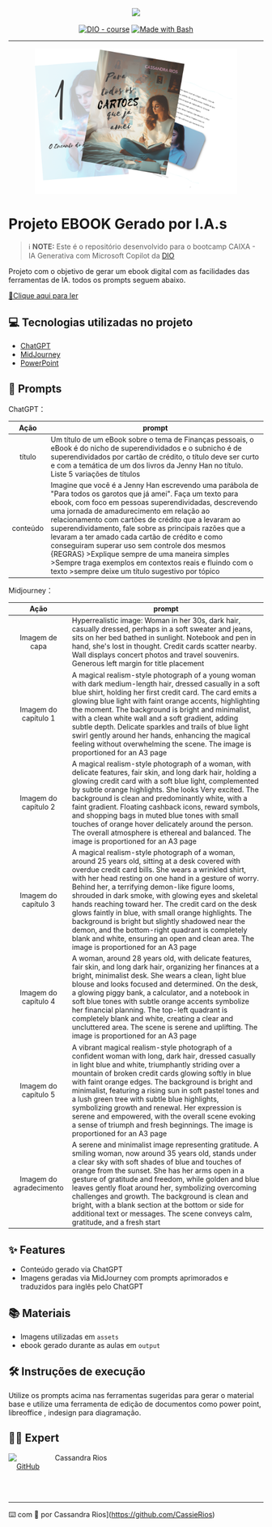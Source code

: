 <p align="center">
    <img width="100" src=".github/assets/banner.png">
</p>


<p align="center">
<a href="https://dio.me/"><img src="https://img.shields.io/badge/DIO-Course-28DA77?logo=youtube" alt="DIO - course"></a>
<a href="https://www.gnu.org/software/bash/" title="Go to Bash homepage"><img src="https://img.shields.io/badge/Prompt-Project-blue?logo=gnu-bash&amp;logoColor=white" alt="Made with Bash"></a></p>

-------


<p align="center">
<img 
    src="./assets/cover.png"
    width="400"  
/>
</p>

# Projeto EBOOK Gerado por I.A.s


 > ℹ️ **NOTE:** Este é o repositório desenvolvido para o bootcamp CAIXA - IA Generativa com Microsoft Copilot da [DIO](https://www.dio.me/bootcamp/coding-the-future-ia-generativa-microsoft-copilot)

Projeto com o objetivo de gerar um ebook digital com as facilidades das ferramentas de IA. todos os prompts
seguem abaixo.

<a href="https://github.com/CassieRios/prompts-recipe-to-create-a-ebook/blob/main/output/ebook%20-%20para%20todos%20os%20cartoes%20que%20amei%20output.pdf" title="View PDF now"> 📕Clique aqui para ler</a>

## 💻 Tecnologias utilizadas no projeto

- [ChatGPT](https://chat.openai.com/) 
- [MidJourney](https://www.midjourney.com/app/)
- [PowerPoint](https://www.microsoft.com/en/microsoft-365/powerpoint)

## 🧠 Prompts


ChatGPT：

|   Ação   | prompt                                                                                                                                                                                                                                                                         |
| :------: | ------------------------------------------------------------------------------------------------------------------------------------------------------------------------------------------------------------------------------------------------------------------------------ |
|  título  | Um título de um eBook sobre o tema de Finanças pessoais, o eBook é do nicho de superendividados e o subnicho é de superendividados por cartão de crédito, o título deve ser curto e com a temática de um dos livros da Jenny Han no título. Liste 5 variações de títulos                                                        |
| conteúdo | Imagine que você é a Jenny Han escrevendo uma parábola de "Para todos os garotos que já amei". Faça um texto para ebook, com foco em pessoas superendividadas, descrevendo uma jornada de amadurecimento em relação ao relacionamento com cartões de crédito que a levaram ao superendividamento, fale sobre as principais razões que a levaram a ter amado cada cartão de crédito e como conseguiram superar uso sem controle dos mesmos {REGRAS} >Explique sempre de uma maneira simples >Sempre traga exemplos em contextos reais e fluindo com o texto >sempre deixe um título sugestivo por tópico |

Midjourney：

|  Ação  | prompt                                                                                 |
| :----: | -------------------------------------------------------------------------------------- |
|  Imagem de capa  | Hyperrealistic image: Woman in her 30s, dark hair, casually dressed, perhaps in a soft sweater and jeans, sits on her bed bathed in sunlight. Notebook and pen in hand, she's lost in thought. Credit cards scatter nearby. Wall displays concert photos and travel souvenirs. Generous left margin for title placement|
|  Imagem do capítulo 1  | A magical realism-style photograph of a young woman with dark medium-length hair, dressed casually in a soft blue shirt, holding her first credit card. The card emits a glowing blue light with faint orange accents, highlighting the moment. The background is bright and minimalist, with a clean white wall and a soft gradient, adding subtle depth. Delicate sparkles and trails of blue light swirl gently around her hands, enhancing the magical feeling without overwhelming the scene. The image is proportioned for an A3 page|
|  Imagem do capítulo 2  | A magical realism-style photograph of a woman, with delicate features, fair skin, and long dark hair, holding a glowing credit card with a soft blue light, complemented by subtle orange highlights. She looks Very excited. The background is clean and predominantly white, with a faint gradient. Floating cashback icons, reward symbols, and shopping bags in muted blue tones with small touches of orange hover delicately around the person. The overall atmosphere is ethereal and balanced. The image is proportioned for an A3 page|
|  Imagem do capítulo 3  | A magical realism-style photograph of a woman, around 25 years old, sitting at a desk covered with overdue credit card bills. She wears a wrinkled shirt, with her head resting on one hand in a gesture of worry. Behind her, a terrifying demon-like figure looms, shrouded in dark smoke, with glowing eyes and skeletal hands reaching toward her. The credit card on the desk glows faintly in blue, with small orange highlights. The background is bright but slightly shadowed near the demon, and the bottom-right quadrant is completely blank and white, ensuring an open and clean area. The image is proportioned for an A3 page|
|  Imagem do capítulo 4  | A woman, around 28 years old, with delicate features, fair skin, and long dark hair, organizing her finances at a bright, minimalist desk. She wears a clean, light blue blouse and looks focused and determined. On the desk, a glowing piggy bank, a calculator, and a notebook in soft blue tones with subtle orange accents symbolize her financial planning. The top-left quadrant is completely blank and white, creating a clear and uncluttered area. The scene is serene and uplifting. The image is proportioned for an A3 page|
|  Imagem do capítulo 5  | A vibrant magical realism-style photograph of a confident woman with long, dark hair, dressed casually in light blue and white, triumphantly striding over a mountain of broken credit cards glowing softly in blue with faint orange edges. The background is bright and minimalist, featuring a rising sun in soft pastel tones and a lush green tree with subtle blue highlights, symbolizing growth and renewal. Her expression is serene and empowered, with the overall scene evoking a sense of triumph and fresh beginnings. The image is proportioned for an A3 page|
|  Imagem do agradecimento  | A serene and minimalist image representing gratitude. A smiling woman, now around 35 years old, stands under a clear sky with soft shades of blue and touches of orange from the sunset. She has her arms open in a gesture of gratitude and freedom, while golden and blue leaves gently float around her, symbolizing overcoming challenges and growth. The background is clean and bright, with a blank section at the bottom or side for additional text or messages. The scene conveys calm, gratitude, and a fresh start|

## ✨ Features

- Conteúdo gerado via ChatGPT
- Imagens geradas via MidJourney com prompts aprimorados e traduzidos para inglês pelo ChatGPT

## 📚 Materiais

- Imagens utilizadas em `assets`
- ebook gerado durante as aulas em `output`

## 🛠️ Instruções de execução

Utilize os prompts acima nas ferramentas sugeridas para gerar o material base e utilize uma ferramenta de edição de documentos como power point, libreoffice , indesign para diagramação.

## 👨‍💻 Expert

<p>
    <img 
      align=left 
      margin=10 
      width=80 
      src="https://avatars.githubusercontent.com/u/186922131?u=ec82ae8f56448ee04094c96b8bc7034a4fe26562&v=4"
    />
    <p>&nbsp&nbsp&nbspCassandra Rios<br>
    &nbsp&nbsp&nbsp
    <a href="https://github.com/CassieRios">
    GitHub</a>
    </p>
</p>
<br/><br/>
<p>

---

⌨️ com 💜 por Cassandra Rios](https://github.com/CassieRios)
